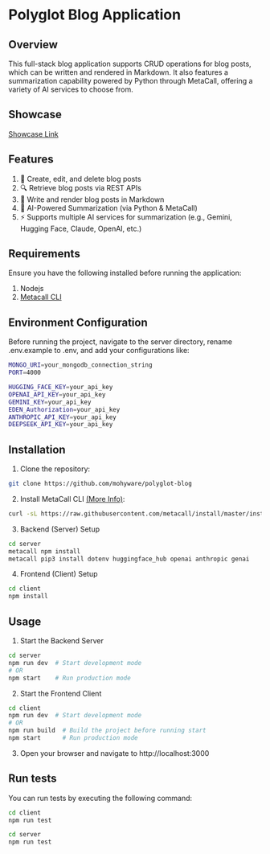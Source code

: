 # Polyglot Blog Application

## Overview
This full-stack blog application supports CRUD operations for blog posts, which can be written and rendered in Markdown. It also features a summarization capability powered by Python through MetaCall, offering a variety of AI services to choose from.
## Showcase
[Showcase Link](https://drive.google.com/file/d/1elCS0HcQmUdFkNAfvnPR6Zx2y8el4Xs6/view?usp=sharing)
## Features
1. 📝 Create, edit, and delete blog posts
2. 🔍 Retrieve blog posts via REST APIs
3. 📄 Write and render blog posts in Markdown
4. 🤖 AI-Powered Summarization (via Python & MetaCall)
5. ⚡ Supports multiple AI services for summarization (e.g., Gemini, Hugging Face, Claude, OpenAI, etc.)
## Requirements
Ensure you have the following installed before running the application:
1. Nodejs
2. [Metacall CLI](https://github.com/metacall/install)

## Environment Configuration
Before running the project, navigate to the server directory, rename .env.example to .env, and add your configurations like:
```bash
MONGO_URI=your_mongodb_connection_string
PORT=4000

HUGGING_FACE_KEY=your_api_key
OPENAI_API_KEY=your_api_key
GEMINI_KEY=your_api_key
EDEN_Authorization=your_api_key
ANTHROPIC_API_KEY=your_api_key
DEEPSEEK_API_KEY=your_api_key
```
## Installation
1. Clone the repository:

```sh
git clone https://github.com/mohyware/polyglot-blog
```

2. Install MetaCall CLI [(More Info)](https://github.com/metacall/install):

```sh
curl -sL https://raw.githubusercontent.com/metacall/install/master/install.sh | sh
```
3. Backend (Server) Setup
```bash
cd server
metacall npm install
metacall pip3 install dotenv huggingface_hub openai anthropic genai
```
4. Frontend (Client) Setup
```bash
cd client
npm install
```
## Usage
1. Start the Backend Server
```bash
cd server
npm run dev  # Start development mode
# OR
npm start    # Run production mode
```
2. Start the Frontend Client
```bash
cd client
npm run dev  # Start development mode
# OR
npm run build  # Build the project before running start
npm start      # Run production mode
```
3. Open your browser and navigate to http://localhost:3000
## Run tests
You can run tests by executing the following command:
```bash
cd client
npm run test
```
```bash
cd server
npm run test
```